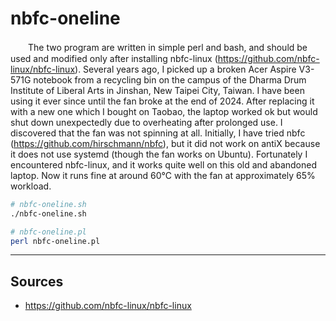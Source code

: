 # nbfc-oneline 
　　The two program are written in simple perl and bash, and should be used and modified only after installing nbfc-linux (https://github.com/nbfc-linux/nbfc-linux). 
  Several years ago, I picked up a broken Acer Aspire V3-571G notebook from a recycling bin on the campus of the Dharma Drum Institute of Liberal Arts in Jinshan, New Taipei City, Taiwan. I have been using it ever since until the fan broke at the end of 2024. After replacing it with a new one which I bought on Taobao, the laptop worked ok but would shut down unexpectedly due to overheating after prolonged use. I discovered that the fan was not spinning at all. 
  Initially, I have tried nbfc (https://github.com/hirschmann/nbfc), but it did not work on antiX because it does not use systemd (though the fan works on Ubuntu). Fortunately I encountered nbfc-linux, and it works quite well on this old and abandoned laptop. Now it runs fine at around 60°C with the fan at approximately 65% workload. 

```bash
# nbfc-oneline.sh
./nbfc-oneline.sh
```

```bash
# nbfc-oneline.pl
perl nbfc-oneline.pl
```

----------------------------------
## Sources
- https://github.com/nbfc-linux/nbfc-linux
